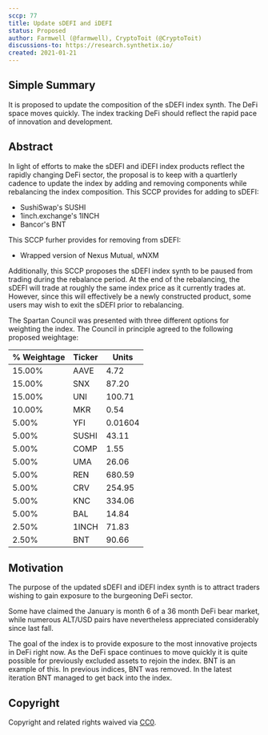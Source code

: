 ```yaml
---
sccp: 77
title: Update sDEFI and iDEFI
status: Proposed
author: Farmwell (@farmwell), CryptoToit (@CryptoToit)
discussions-to: https://research.synthetix.io/
created: 2021-01-21
---
```


<!--You can leave these HTML comments in your merged SIP and delete the visible duplicate text guides, they will not appear and may be helpful to refer to if you edit it again. This is the suggested template for new SCCPs. Note that an SCCP number will be assigned by an editor. When opening a pull request to submit your SCCP, please use an abbreviated title in the filename, `sccp-draft_title_abbrev.md`. The title should be 44 characters or less.-->

## Simple Summary
<!--"If you can't explain it simply, you don't understand it well enough." Provide a simplified and layman-accessible explanation of the SCCP.-->
It is proposed to update the composition of the sDEFI index synth. The DeFi space moves quickly. The index tracking DeFi should reflect the rapid pace of innovation and development.

## Abstract
<!--A short (~200 word) description of the variable change proposed.-->
In light of efforts to make the sDEFI and iDEFI index products reflect the rapidly changing DeFi sector, the proposal is to keep with a quartlerly cadence to update the index by adding and removing components while rebalancing the index composition.
This SCCP provides for adding to sDEFI:
  * SushiSwap's SUSHI
  * 1inch.exchange's 1INCH
  * Bancor's BNT
  

This SCCP furher provides for removing from sDEFI:
  * Wrapped version of Nexus Mutual, wNXM

Additionally, this SCCP proposes the sDEFI index synth to be paused from trading during the rebalance period. At the end of the rebalancing, the sDEFI will trade at roughly the same index price as it currently trades at. However, since this will effectively be a newly constructed product, some users may wish to exit the sDEFI prior to rebalancing. 

The Spartan Council was presented with three different options for weighting the index. 
The Council in principle agreed to the following proposed weightage: 

| % Weightage  |  Ticker  |  Units |
|--------------|----------|--------|
| 15.00%       |  AAVE    | 4.72   |
| 15.00%       |  SNX     | 87.20  |
| 15.00%       |  UNI     | 100.71 |
| 10.00%       |  MKR     | 0.54   |
| 5.00%        |  YFI     | 0.01604|
| 5.00%        |  SUSHI   | 43.11  |
| 5.00%        |  COMP    | 1.55   |
| 5.00%        |  UMA     | 26.06  |
| 5.00%        |  REN     | 680.59 |
| 5.00%        |  CRV     | 254.95 |
| 5.00%        |  KNC     | 334.06 |
| 5.00%        |  BAL     | 14.84  |
| 2.50%        |  1INCH   | 71.83  |
| 2.50%        |  BNT     | 90.66  |
  
## Motivation
<!--The motivation is critical for SCCPs that want to update variables within Synthetix. It should clearly explain why the existing variable is not incentive aligned. SCCP submissions without sufficient motivation may be rejected outright.-->
The purpose of the updated sDEFI and iDEFI index synth is to attract traders wishing to gain exposure to the burgeoning DeFi sector.

Some have claimed the January is month 6 of a 36 month DeFi bear market, while numerous ALT/USD pairs have nevertheless appreciated considerably since last fall.

The goal of the index is to provide exposure to the most innovative projects in DeFi right now. As the DeFi space continues to move quickly it is quite possible for previously excluded assets to rejoin the index. 
BNT is an example of this. In previous indices, BNT was removed. In the latest iteration BNT managed to get back into the index. 

## Copyright
Copyright and related rights waived via [CC0](https://creativecommons.org/publicdomain/zero/1.0/).
 
